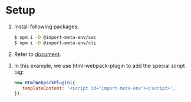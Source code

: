 # Setup

1. Install following packages:

   ```sh
   $ npm i -D @import-meta-env/swc
   $ npm i -D @import-meta-env/cli
   ```

1. Refer to [document](https://iendeavor.github.io/import-meta-env/guide/getting-started/introduction.html).

1. In this example, we use html-webpack-plugin to add the special script tag:

   ```js
   new HtmlWebpackPlugin({
      templateContent: '<script id="import-meta-env"></script>',
   }),
   ```
